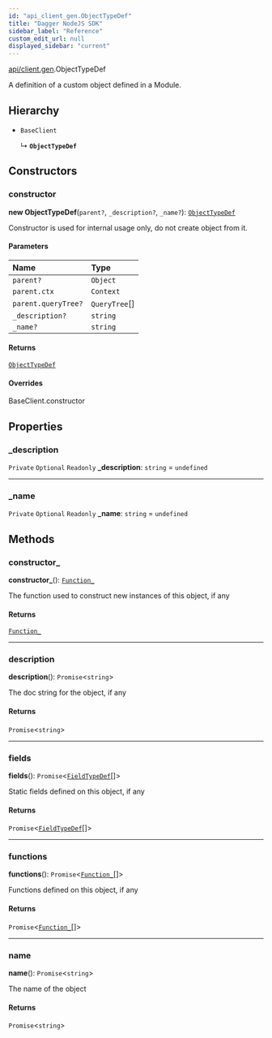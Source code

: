 ```yaml
---
id: "api_client_gen.ObjectTypeDef"
title: "Dagger NodeJS SDK"
sidebar_label: "Reference"
custom_edit_url: null
displayed_sidebar: "current"
---
```


[api/client.gen](../modules/api_client_gen.md).ObjectTypeDef

A definition of a custom object defined in a Module.

## Hierarchy

- `BaseClient`

  ↳ **`ObjectTypeDef`**

## Constructors

### constructor

**new ObjectTypeDef**(`parent?`, `_description?`, `_name?`): [`ObjectTypeDef`](api_client_gen.ObjectTypeDef.md)

Constructor is used for internal usage only, do not create object from it.

#### Parameters

| Name | Type |
| :------ | :------ |
| `parent?` | `Object` |
| `parent.ctx` | `Context` |
| `parent.queryTree?` | `QueryTree`[] |
| `_description?` | `string` |
| `_name?` | `string` |

#### Returns

[`ObjectTypeDef`](api_client_gen.ObjectTypeDef.md)

#### Overrides

BaseClient.constructor

## Properties

### \_description

 `Private` `Optional` `Readonly` **\_description**: `string` = `undefined`

___

### \_name

 `Private` `Optional` `Readonly` **\_name**: `string` = `undefined`

## Methods

### constructor\_

**constructor_**(): [`Function_`](api_client_gen.Function_.md)

The function used to construct new instances of this object, if any

#### Returns

[`Function_`](api_client_gen.Function_.md)

___

### description

**description**(): `Promise`\<`string`\>

The doc string for the object, if any

#### Returns

`Promise`\<`string`\>

___

### fields

**fields**(): `Promise`\<[`FieldTypeDef`](api_client_gen.FieldTypeDef.md)[]\>

Static fields defined on this object, if any

#### Returns

`Promise`\<[`FieldTypeDef`](api_client_gen.FieldTypeDef.md)[]\>

___

### functions

**functions**(): `Promise`\<[`Function_`](api_client_gen.Function_.md)[]\>

Functions defined on this object, if any

#### Returns

`Promise`\<[`Function_`](api_client_gen.Function_.md)[]\>

___

### name

**name**(): `Promise`\<`string`\>

The name of the object

#### Returns

`Promise`\<`string`\>
